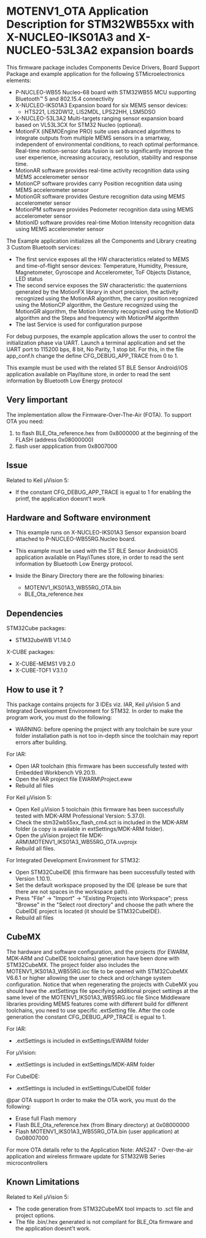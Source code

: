 # MOTENV1_OTA Application Description for STM32WB55xx with X-NUCLEO-IKS01A3 and  X-NUCLEO-53L3A2 expansion boards

This firmware package includes Components Device Drivers, Board Support Package
and example application for the following STMicroelectronics elements:
 - P-NUCLEO-WB55 Nucleo-68 board with STM32WB55 MCU supporting Bluetooth™ 5 and 802.15.4 connectivity
 - X-NUCLEO-IKS01A3 Expansion board for six MEMS sensor devices:
     - HTS221, LIS2DW12, LIS2MDL, LPS22HH, LSM5DSO
 - X-NUCLEO-53L3A2  Multi-targets ranging sensor expansion board based on VL53L3CX for STM32 Nucleo (optional).
 - MotionFX (iNEMOEngine PRO) suite uses advanced algorithms to integrate outputs
 from multiple MEMS sensors in a smartway, independent of environmental conditions,
 to reach optimal performance. Real-time motion-sensor data fusion is set to significantly
 improve the user experience, increasing accuracy, resolution, stability and response time.
 - MotionAR software provides real-time activity recognition data using MEMS accelerometer sensor
 - MotionCP software provides carry Position recognition data using MEMS accelerometer sensor
 - MotionGR software provides Gesture recognition data using MEMS accelerometer sensor
 - MotionPM software provides Pedometer recognition data using MEMS accelerometer sensor
 - MotionID software provides real-time Motion Intensity recognition data using MEMS accelerometer sensor


The Example application initializes all the Components and Library creating 3 Custom Bluetooth services:
 - The first service exposes all the HW characteristics related to MEMS and time-of-flight sensor devices: Temperature, Humidity,
   Pressure, Magnetometer, Gyroscope and Accelerometer, ToF Objects Distance, LED status
 - The second service exposes the SW characteristic: the quaternions generated by the MotionFX library 
   in short precision, the activity recognized using the MotionAR algorithm, the carry position
   recognized using the MotionCP algorithm, the Gesture recognized using the MotionGR algorithm,
   the Motion Intensity recognized using the MotionID algorithm and the Steps and frequency with MotionPM algorithm
 - The last Service is used for configuration purpose
 
For debug purposes, the example application allows the user to control the initialization phase via UART.
Launch a terminal application and set the UART port to 115200 bps, 8 bit, No Parity, 1 stop bit.
For this, in the file app_conf.h change the define CFG_DEBUG_APP_TRACE from 0 to 1.
 
This example must be used with the related ST BLE Sensor Android/iOS application available on Play/itune store,
in order to read the sent information by Bluetooth Low Energy protocol

## Very Iimportant

The implementation allow the Firmware-Over-The-Air (FOTA).
To support OTA you need:
 
 1) to flash BLE_Ota_reference.hex from 0x8000000 at the beginning of the FLASH (address 0x08000000)
 2) flash user appplication from 0x8007000

## Issue

Related to Keil µVision 5:
 - If the constant CFG_DEBUG_APP_TRACE is egual to 1 for enabling the printf, the application doesnt't work
 
## Hardware and Software environment

 - This example runs on X-NUCLEO-IKS01A3 Sensor expansion board attached to P-NUCLEO-WB55RG.Nucleo board.
    
 - This example must be used with the ST BLE Sensor Android/iOS application available on Play/iTunes store,
   in order to read the sent information by Bluetooth Low Energy protocol.
	
 - Inside the Binary Directory there are the following binaries:
   - MOTENV1_IKS01A3_WB55RG_OTA.bin
   - BLE_Ota_reference.hex

## Dependencies

STM32Cube packages:
  - STM32ubeWB V1.14.0
  
X-CUBE packages:
  - X-CUBE-MEMS1 V9.2.0
  - X-CUBE-TOF1 V3.1.0

## How to use it ?

This package contains projects for 3 IDEs viz. IAR, Keil µVision 5 and Integrated Development Environment for STM32. 
In order to make the  program work, you must do the following:
 - WARNING: before opening the project with any toolchain be sure your folder
   installation path is not too in-depth since the toolchain may report errors
   after building.

For IAR:
 - Open IAR toolchain (this firmware has been successfully tested with Embedded Workbench V9.20.1).
 - Open the IAR project file EWARM\Project.eww
 - Rebuild all files 

For Keil µVision 5:
 - Open Keil µVision 5 toolchain (this firmware has been successfully tested with MDK-ARM Professional Version: 5.37.0).
 - Check the stm32wb55xx_flash_cm4.sct is included in the MDK-ARM folder (a copy is available in extSettings/MDK-ARM folder).
 - Open the µVision project file MDK-ARM\MOTENV1_IKS01A3_WB55RG_OTA.uvprojx
 - Rebuild all files.

For Integrated Development Environment for STM32:
 - Open STM32CubeIDE (this firmware has been successfully tested with Version 1.10.1).
 - Set the default workspace proposed by the IDE (please be sure that there are not spaces in the workspace path).
 - Press "File" -> "Import" -> "Existing Projects into Workspace"; press "Browse" in the "Select root directory" and choose the path where the CubeIDE
   project is located (it should be STM32CubeIDE). 
 - Rebuild all files

## CubeMX
The hardware and software configuration, and the projects (for EWARM, MDK-ARM and CubeIDE toolchains) generation have been done with STM32CubeMX.
The project folder also includes the MOTENV1_IKS01A3_WB55RG.ioc file to be opened with STM32CubeMX V6.6.1 or higher allowing the user to check and or/change system configuration.
Notice that when regenerating the projects with CubeMX you should have the .extSettings file specifying additional project settings at the same level of the MOTENV1_IKS01A3_WB55RG.ioc file
Since Middleware libraries providing MEMS features come with different build for different toolchains, you need to use specific .extSetting file.
After the code generation the constant CFG_DEBUG_APP_TRACE is egual to 1.

For IAR:
 - .extSettings is included in extSettings/EWARM folder
 
For µVision:
 - .extSettings is included in extSettings/MDK-ARM folder

For CubeIDE:
 - .extSettings is included in extSettings/CubeIDE folder

@par OTA support
In order to make the OTA work, you must do the following:
 - Erase full Flash memory 
 - Flash BLE_Ota_reference.hex (from Binary directory) at 0x08000000
 - Flash MOTENV1_IKS01A3_WB55RG_OTA.bin (user application) at 0x08007000

For more OTA details refer to the Application Note:
AN5247 - Over-the-air application and wireless firmware update for STM32WB Series microcontrollers

## Known Limitations

Related to Keil µVision 5:
 - The code generation from STM32CubeMX tool impacts to .sct file and project options.
 - The file .bin/.hex generated is not compilant for BLE_Ota firmware and the application doesnt't work.

